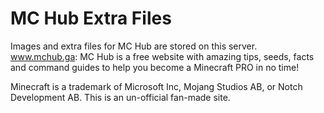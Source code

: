 # MC Hub Extra Files

Images and extra files for MC Hub are stored on this server. 
www.mchub.ga: MC Hub is a free website with amazing tips, seeds, facts and command guides to help you become a Minecraft PRO in no time!

Minecraft is a trademark of Microsoft Inc, Mojang Studios AB, or Notch Development AB. This is an un-official fan-made site.
